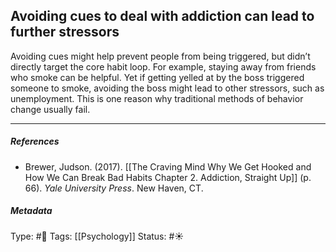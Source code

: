 ## Avoiding cues to deal with addiction can lead to further stressors  # 

Avoiding cues might help prevent people from being triggered, but didn’t directly target the core habit loop. For example, staying away from friends who smoke can be helpful. Yet if getting yelled at by the boss triggered someone to smoke, avoiding the boss might lead to other stressors, such as unemployment. This is one reason why traditional methods of behavior change usually fail.

___

##### References

- Brewer, Judson. (2017). [[The Craving Mind Why We Get Hooked and How We Can Break Bad Habits Chapter 2. Addiction, Straight Up]] (p. 66). _Yale University Press_. New Haven, CT.

##### Metadata

Type: #🔴 
Tags: [[Psychology]]
Status: #☀️ 